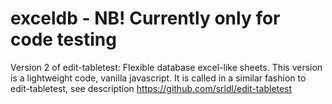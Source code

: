 # exceldb  - NB! Currently only for code testing
Version 2 of edit-tabletest: Flexible database excel-like sheets.
This version is a lightweight code, vanilla javascript. It is called in a similar fashion to edit-tabletest, see description https://github.com/srldl/edit-tabletest




